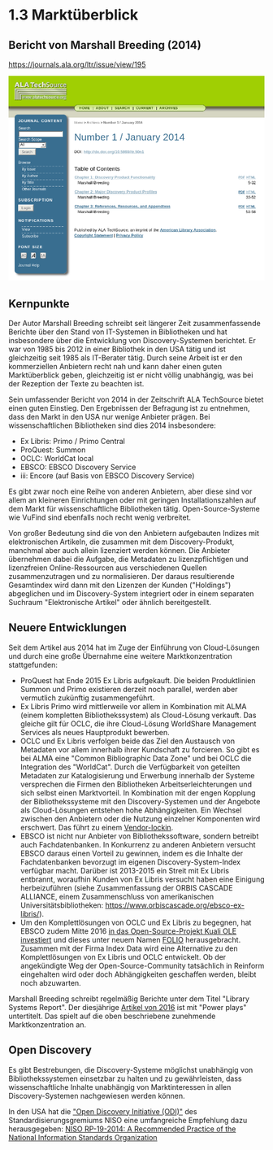 # 1.3 Marktüberblick

## Bericht von Marshall Breeding (2014)
https://journals.ala.org/ltr/issue/view/195

[![Screenshot Breeding 2014](images/screenshot-breeding-2014.png)](https://journals.ala.org/ltr/issue/view/195)

## Kernpunkte

Der Autor Marshall Breeding schreibt seit längerer Zeit zusammenfassende Berichte über den Stand von IT-Systemen in Bibliotheken und hat insbesondere über die Entwicklung von Discovery-Systemen berichtet. Er war von 1985 bis 2012 in einer Bibliothek in den USA tätig und ist gleichzeitig seit 1985 als IT-Berater tätig. Durch seine Arbeit ist er den kommerziellen Anbietern recht nah und kann daher einen guten Marktüberblick geben, gleichzeitig ist er nicht völlig unabhängig, was bei der Rezeption der Texte zu beachten ist.

Sein umfassender Bericht von 2014 in der Zeitschrift ALA TechSource bietet einen guten Einstieg. Den Ergebnissen der Befragung ist zu entnehmen, dass den Markt in den USA nur wenige Anbieter prägen. Bei wissenschaftlichen Bibliotheken sind dies 2014 insbesondere:
* Ex Libris: Primo / Primo Central
* ProQuest: Summon
* OCLC: WorldCat local
* EBSCO: EBSCO Discovery Service
* iii: Encore (auf Basis von EBSCO Discovery Service)

Es gibt zwar noch eine Reihe von anderen Anbietern, aber diese sind vor allem an kleineren Einrichtungen oder mit geringen Installationszahlen auf dem Markt für wissenschaftliche Bibliotheken tätig. Open-Source-Systeme wie VuFind sind ebenfalls noch recht wenig verbreitet.

Von großer Bedeutung sind die von den Anbietern aufgebauten Indizes mit elektronischen Artikeln, die zusammen mit dem Discovery-Produkt, manchmal aber auch allein lizenziert werden können. Die Anbieter übernehmen dabei die Aufgabe, die Metadaten zu lizenzpflichtigen und lizenzfreien Online-Ressourcen aus verschiedenen Quellen zusammenzutragen und zu normalisieren. Der daraus resultierende Gesamtindex wird dann mit den Lizenzen der Kunden ("Holdings") abgeglichen und im Discovery-System integriert oder in einem separaten Suchraum "Elektronische Artikel" oder ähnlich bereitgestellt.

## Neuere Entwicklungen

Seit dem Artikel aus 2014 hat im Zuge der Einführung von Cloud-Lösungen und durch eine große Übernahme eine weitere Marktkonzentration stattgefunden:
* ProQuest hat Ende 2015 Ex Libris aufgekauft. Die beiden Produktlinien Summon und Primo existieren derzeit noch parallel, werden aber vermutlich zukünftig zusammengeführt.
* Ex Libris Primo wird mittlerweile vor allem in Kombination mit ALMA (einem kompletten Bibliothekssystem) als Cloud-Lösung verkauft. Das gleiche gilt für OCLC, die ihre Cloud-Lösung WorldShare Management Services als neues Hauptprodukt bewerben.
* OCLC und Ex Libris verfolgen beide das Ziel den Austausch von Metadaten vor allem innerhalb ihrer Kundschaft zu forcieren. So gibt es bei ALMA eine "Common Bibliographic Data Zone" und bei OCLC die Integration des "WorldCat". Durch die Verfügbarkeit von geteilten Metadaten zur Katalogisierung und Erwerbung innerhalb der Systeme versprechen die Firmen den Bibliotheken Arbeitserleichterungen und sich selbst einen Marktvorteil. In Kombination mit der engen Kopplung der Bibliothekssysteme mit den Discovery-Systemen und der Angebote als Cloud-Lösungen entstehen hohe Abhängigkeiten. Ein Wechsel zwischen den Anbietern oder die Nutzung einzelner Komponenten wird erschwert. Das führt zu einem [Vendor-lockin](https://en.wikipedia.org/wiki/Vendor_lock-in).
* EBSCO ist nicht nur Anbieter von Bibliothekssoftware, sondern betreibt auch Fachdatenbanken. In Konkurrenz zu anderen Anbietern versucht EBSCO daraus einen Vorteil zu gewinnen, indem es die Inhalte der Fachdatenbanken bevorzugt im eigenen Discovery-System-Index verfügbar macht. Darüber ist 2013-2015 ein Streit mit Ex Libris entbrannt, woraufhin Kunden von Ex Libris versucht haben eine Einigung herbeizuführen (siehe Zusammenfassung der ORBIS CASCADE ALLIANCE, einem Zusammenschluss von amerikanischen Universitätsbibliotheken: https://www.orbiscascade.org/ebsco-ex-libris/).
* Um den Komplettlösungen von OCLC und Ex Libris zu begegnen, hat EBSCO zudem Mitte 2016 [in das Open-Source-Projekt Kuali OLE investiert](https://www.ebsco.com/e/de-de/nachrichten-center/pressemitteilungen-in-deutscher-sprache/folio-die-neue-kooperation-bringt-bibliotheken-dienstleister-und-entwickler) und dieses unter neuem Namen [FOLIO](https://www.folio.org) herausgebracht. Zusammen mit der Firma Index Data wird eine Alternative zu den Komplettlösungen von Ex Libris und OCLC entwickelt. Ob der angekündigte Weg der Open-Source-Community tatsächlich in Reinform eingehalten wird oder doch Abhängigkeiten geschaffen werden, bleibt noch abzuwarten.

Marshall Breeding schreibt regelmäßig Berichte unter dem Titel "Library Systems Report". Der diesjährige [Artikel von 2016](https://americanlibrariesmagazine.org/2016/05/02/library-systems-report-2016/) ist mit "Power plays" untertitelt. Das spielt auf die oben beschriebene zunehmende Marktkonzentration an.

## Open Discovery

Es gibt Bestrebungen, die Discovery-Systeme möglichst unabhängig von Bibliothekssystemen einsetzbar zu halten und zu gewährleisten, dass wissenschaftliche Inhalte unabhängig von Marktinteressen in allen Discovery-Systemen nachgewiesen werden können.

In den USA hat die ["Open Discovery Initiative (ODI)"](http://www.niso.org/workrooms/odi/) des Standardisierungsgremiums NISO eine umfangreiche Empfehlung dazu herausgegeben: 
[NISO RP-19-2014: A Recommended Practice of the  National Information Standards Organization](http://www.niso.org/workrooms/odi/publications/rp/rp-19-2014)